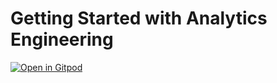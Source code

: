 # Getting Started with Analytics Engineering

[![Open in Gitpod](https://gitpod.io/button/open-in-gitpod.svg)](https://gitpod.io/#https://github.com/zkan/getting-started-with-analytics-engineering)

